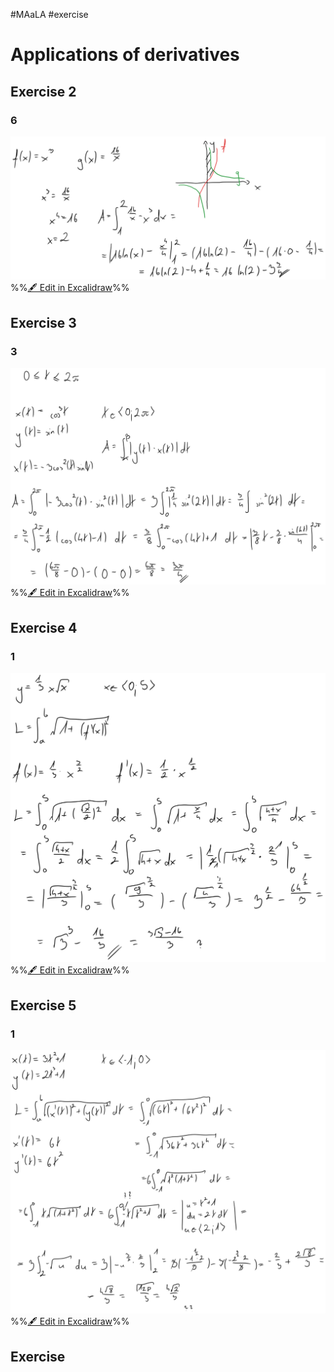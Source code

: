 #MAaLA #exercise 

# Applications of derivatives
## Exercise 2
### 6
![](attachments/Exercise%203.04.2024%2003.04.2024%2008_26_09.excalidraw.svg)
%%[🖋 Edit in Excalidraw](attachments/Exercise%203.04.2024%2003.04.2024%2008_26_09.excalidraw.md)%%

## Exercise 3
### 3
![](attachments/Exercise%203.04.2024%2003.04.2024%2008_29_47.excalidraw.svg)
%%[🖋 Edit in Excalidraw](attachments/Exercise%203.04.2024%2003.04.2024%2008_29_47.excalidraw.md)%%

## Exercise 4
### 1
![](attachments/Exercise%203.04.2024%2003.04.2024%2008_39_26.excalidraw.svg)
%%[🖋 Edit in Excalidraw](attachments/Exercise%203.04.2024%2003.04.2024%2008_39_26.excalidraw.md)%%

## Exercise 5
### 1
![](attachments/Exercise%203.04.2024%2003.04.2024%2008_47_54.excalidraw.svg)
%%[🖋 Edit in Excalidraw](attachments/Exercise%203.04.2024%2003.04.2024%2008_47_54.excalidraw.md)%%

## Exercise 